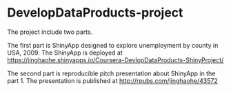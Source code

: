 DevelopDataProducts-project
===========================

The project include two parts. 

The first part is ShinyApp designed to explore unemployment by county in USA, 2009. 
The ShinyApp is deployed at https://jinghaohe.shinyapps.io/Coursera-DevlopDataProducts-ShinyProject/

The second part is reproducible pitch presentation about ShinyApp in the part 1.
The presentation is published at http://rpubs.com/jinghaohe/43572
